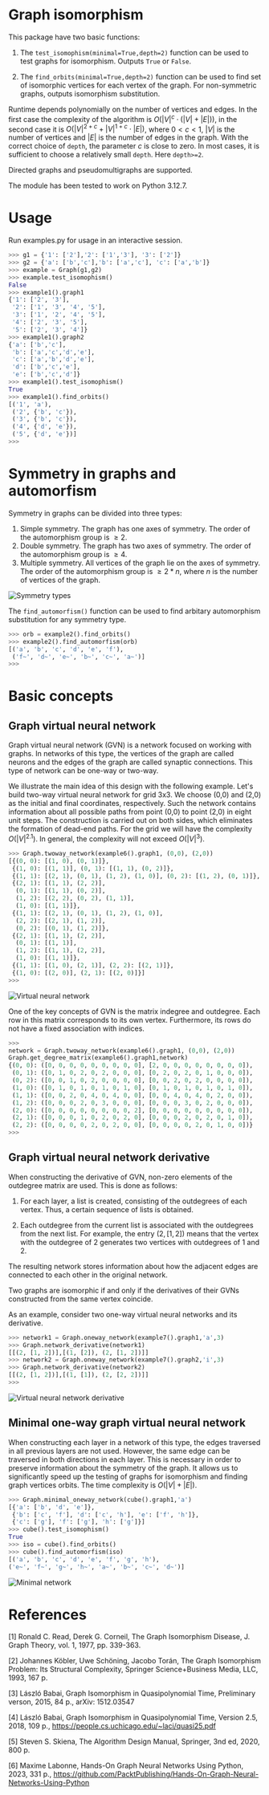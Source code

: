 # Graph isomorphism

This package have two basic functions:

1. The `test_isomophism(minimal=True,depth=2)` function can be used to test graphs for isomorphism. Outputs `True` or `False`.

2. The `find_orbits(minimal=True,depth=2)` function can be used to find set of isomorphic vertices for each vertex of the graph. For non-symmetric graphs, outputs isomorphism substitution.

Runtime depends polynomially on the number of vertices and edges. In the first case the complexity of the algorithm is $O(|V|^{c}\cdot(|V|+|E|))$, in the second case it is $O(|V|^{2+c}+|V|^{1+c}\cdot|E|)$, where $0<c<1$, $|V|$ is the number of vertices and $|E|$ is the number of edges in the graph. With the correct choice of `depth`, the parameter $c$ is close to zero. In most cases, it is sufficient to choose a relatively small `depth`. Here `depth>=2`.

Directed graphs and pseudomultigraphs are supported.

The module has been tested to work on Python 3.12.7.

# Usage

Run examples.py for usage in an interactive session.

```python
>>> g1 = {'1': ['2'],'2': ['1','3'], '3': ['2']}
>>> g2 = {'a': ['b','c'],'b': ['a','c'], 'c': ['a','b']}
>>> example = Graph(g1,g2)
>>> example.test_isomophism()
False
>>> example1().graph1
{'1': ['2', '3'],
 '2': ['1', '3', '4', '5'],
 '3': ['1', '2', '4', '5'],
 '4': ['2', '3', '5'],
 '5': ['2', '3', '4']}
>>> example1().graph2
{'a': ['b','c'],
 'b': ['a','c','d','e'],
 'c': ['a','b','d','e'],
 'd': ['b','c','e'],
 'e': ['b','c','d']}
>>> example1().test_isomophism()
True
>>> example1().find_orbits()
[('1', 'a'),
 ('2', {'b', 'c'}),
 ('3', {'b', 'c'}),
 ('4', {'d', 'e'}),
 ('5', {'d', 'e'})]
>>>
```

# Symmetry in graphs and automorfism

Symmetry in graphs can be divided into three types:
1. Simple symmetry. The graph has one axes of symmetry. The order of the automorphism group is $\ge2$.
2. Double symmetry. The graph has two axes of symmetry. The order of the automorphism group is $\ge4$.
3. Multiple symmetry. All vertices of the graph lie on the axes of symmetry. The order of the automorphism group is $\ge2*n$, where $n$ is the number of vertices of the graph.

![Symmetry types](./figure/Symmetry_types.png)

The `find_automorfism()` function can be used to find arbitary automorphism substitution for any symmetry type.

```python
>>> orb = example2().find_orbits()
>>> example2().find_automorfism(orb)
[('a', 'b', 'c', 'd', 'e', 'f'),
 ('f~', 'd~', 'e~', 'b~', 'c~', 'a~')]
>>>
```

# Basic concepts
## Graph virtual neural network

Graph virtual neural network (GVN) is a network focused on working with graphs. In networks of this type, the vertices of the graph are called neurons and the edges of the graph are called synaptic connections. This type of network can be one-way or two-way.

We illustrate the main idea of this design with the following example. 
Let's build two-way virtual neural network for grid 3x3. 
We choose (0,0) and (2,0) as the initial and final coordinates, respectively.
Such the network contains information about all possible paths from point (0,0) to point (2,0) in eight unit steps.
The construction is carried out on both sides, which eliminates the formation of dead-end paths.
For the grid we will have the complexity $O(|V|^{2.1})$.
In general, the complexity will not exceed $O(|V|^3)$.

```python
>>> Graph.twoway_network(example6().graph1, (0,0), (2,0))
[{(0, 0): [(1, 0), (0, 1)]},
 {(1, 0): [(1, 1)], (0, 1): [(1, 1), (0, 2)]},
 {(1, 1): [(2, 1), (0, 1), (1, 2), (1, 0)], (0, 2): [(1, 2), (0, 1)]},
 {(2, 1): [(1, 1), (2, 2)],
  (0, 1): [(1, 1), (0, 2)],
  (1, 2): [(2, 2), (0, 2), (1, 1)],
  (1, 0): [(1, 1)]},
 {(1, 1): [(2, 1), (0, 1), (1, 2), (1, 0)],
  (2, 2): [(2, 1), (1, 2)],
  (0, 2): [(0, 1), (1, 2)]},
 {(2, 1): [(1, 1), (2, 2)],
  (0, 1): [(1, 1)],
  (1, 2): [(1, 1), (2, 2)],
  (1, 0): [(1, 1)]},
 {(1, 1): [(1, 0), (2, 1)], (2, 2): [(2, 1)]},
 {(1, 0): [(2, 0)], (2, 1): [(2, 0)]}]
>>>
```

![Virtual neural network](./figure/Network.png)

One of the key concepts of GVN is the matrix indegree and outdegree. Each row in this matrix corresponds to its own vertex. Furthermore, its rows do not have a fixed association with indices.

```python
>>>
network = Graph.twoway_network(example6().graph1, (0,0), (2,0))
Graph.get_degree_matrix(example6().graph1,network)
{(0, 0): ([0, 0, 0, 0, 0, 0, 0, 0, 0], [2, 0, 0, 0, 0, 0, 0, 0, 0]),
 (0, 1): ([0, 1, 0, 2, 0, 2, 0, 0, 0], [0, 2, 0, 2, 0, 1, 0, 0, 0]),
 (0, 2): ([0, 0, 1, 0, 2, 0, 0, 0, 0], [0, 0, 2, 0, 2, 0, 0, 0, 0]),
 (1, 0): ([0, 1, 0, 1, 0, 1, 0, 1, 0], [0, 1, 0, 1, 0, 1, 0, 1, 0]),
 (1, 1): ([0, 0, 2, 0, 4, 0, 4, 0, 0], [0, 0, 4, 0, 4, 0, 2, 0, 0]),
 (1, 2): ([0, 0, 0, 2, 0, 3, 0, 0, 0], [0, 0, 0, 3, 0, 2, 0, 0, 0]),
 (2, 0): ([0, 0, 0, 0, 0, 0, 0, 0, 2], [0, 0, 0, 0, 0, 0, 0, 0, 0]),
 (2, 1): ([0, 0, 0, 1, 0, 2, 0, 2, 0], [0, 0, 0, 2, 0, 2, 0, 1, 0]),
 (2, 2): ([0, 0, 0, 0, 2, 0, 2, 0, 0], [0, 0, 0, 0, 2, 0, 1, 0, 0])}
>>>
```

## Graph virtual neural network derivative

When constructing the derivative of GVN, non-zero elements of the outdegree matrix are used. This is done as follows:

1. For each layer, a list is created, consisting of the outdegrees of each vertex. Thus, a certain sequence of lists is obtained.
   
2. Each outdegree from the current list is associated with the outdegrees from the next list. For example, the entry $(2,[1,2])$ means that the vertex with the outdegree of 2 generates two vertices with outdegrees of 1 and 2.

The resulting network stores information about how the adjacent edges are connected to each other in the original network.

Two graphs are isomorphic if and only if the derivatives of their GVNs constructed from the same vertex coincide.

As an example, consider two one-way virtual neural networks and its derivative.

```python
>>> network1 = Graph.oneway_network(example7().graph1,'a',3)
>>> Graph.network_derivative(network1)
[[(2, [1, 2])],[(1, [2]), (2, [1, 2])]]
>>> network2 = Graph.oneway_network(example7().graph2,'i',3)
>>> Graph.network_derivative(network2)
[[(2, [1, 2])],[(1, [1]), (2, [2, 2])]]
>>>
```

![Virtual neural network derivative](./figure/Derivative.png)

## Minimal one-way graph virtual neural network

When constructing each layer in a network of this type, the edges traversed in all previous layers are not used. However, the same edge can be traversed in both directions in each layer. This is necessary in order to preserve information about the symmetry of the graph. It allows us to significantly speed up the testing of graphs for isomorphism and finding graph vertices orbits. The time complexity is $O(|V|+|E|)$.

```python
>>> Graph.minimal_oneway_network(cube().graph1,'a')
[{'a': ['b', 'd', 'e']},
 {'b': ['c', 'f'], 'd': ['c', 'h'], 'e': ['f', 'h']},
 {'c': ['g'], 'f': ['g'], 'h': ['g']}]
>>> cube().test_isomophism()
True
>>> iso = cube().find_orbits()
>>> cube().find_automorfism(iso)
[('a', 'b', 'c', 'd', 'e', 'f', 'g', 'h'),
('e~', 'f~', 'g~', 'h~', 'a~', 'b~', 'c~', 'd~')]
```

![Minimal network](./figure/Minimal_network.png)

# References

[1] Ronald C. Read, Derek G. Corneil, The Graph Isomorphism Disease, J. Graph Theory, vol. 1, 1977, pp. 339-363.

[2] Johannes Köbler, Uwe Schöning, Jacobo Torán, The Graph Isomorphism Problem: Its Structural Complexity, Springer Science+Business Media, LLC, 1993, 167 p.

[3] László Babai, Graph Isomorphism in Quasipolynomial Time, Preliminary verson, 2015, 84 p., arXiv: 1512.03547

[4] László Babai, Graph Isomorphism in Quasipolynomial Time, Version 2.5, 2018, 109 p., https://people.cs.uchicago.edu/~laci/quasi25.pdf

[5] Steven S. Skiena, The Algorithm Design Manual, Springer, 3nd ed, 2020, 800 p.

[6] Maxime Labonne, Hands-On Graph Neural Networks Using Python, 2023, 331 p., https://github.com/PacktPublishing/Hands-On-Graph-Neural-Networks-Using-Python
